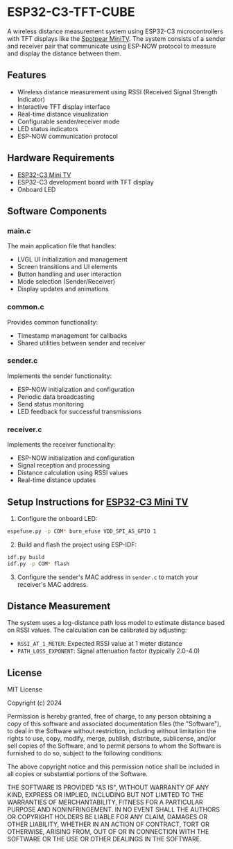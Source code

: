 # ESP32-C3-TFT-CUBE

A wireless distance measurement system using ESP32-C3 microcontrollers with TFT displays like the [Spotpear MiniTV](https://spotpear.com/shop/ESP32-C3-desktop-trinket-Mini-TV-Portable-Pendant-LVGL-1.44inch-LCD-ST7735.html). The system consists of a sender and receiver pair that communicate using ESP-NOW protocol to measure and display the distance between them.

## Features

- Wireless distance measurement using RSSI (Received Signal Strength Indicator)
- Interactive TFT display interface
- Real-time distance visualization
- Configurable sender/receiver mode
- LED status indicators
- ESP-NOW communication protocol

## Hardware Requirements

- [ESP32-C3 Mini TV](https://spotpear.com/shop/ESP32-C3-desktop-trinket-Mini-TV-Portable-Pendant-LVGL-1.44inch-LCD-ST7735.html)
- ESP32-C3 development board with TFT display
- Onboard LED

## Software Components

### main.c
The main application file that handles:
- LVGL UI initialization and management
- Screen transitions and UI elements
- Button handling and user interaction
- Mode selection (Sender/Receiver)
- Display updates and animations

### common.c
Provides common functionality:
- Timestamp management for callbacks
- Shared utilities between sender and receiver

### sender.c
Implements the sender functionality:
- ESP-NOW initialization and configuration
- Periodic data broadcasting
- Send status monitoring
- LED feedback for successful transmissions

### receiver.c
Implements the receiver functionality:
- ESP-NOW initialization and configuration
- Signal reception and processing
- Distance calculation using RSSI values
- Real-time distance updates

## Setup Instructions for [ESP32-C3 Mini TV](https://spotpear.com/shop/ESP32-C3-desktop-trinket-Mini-TV-Portable-Pendant-LVGL-1.44inch-LCD-ST7735.html)

1. Configure the onboard LED:
```bash
espefuse.py -p COM* burn_efuse VDD_SPI_AS_GPIO 1
```

2. Build and flash the project using ESP-IDF:
```bash
idf.py build
idf.py -p COM* flash
```

3. Configure the sender's MAC address in `sender.c` to match your receiver's MAC address.

## Distance Measurement

The system uses a log-distance path loss model to estimate distance based on RSSI values. The calculation can be calibrated by adjusting:
- `RSSI_AT_1_METER`: Expected RSSI value at 1 meter distance
- `PATH_LOSS_EXPONENT`: Signal attenuation factor (typically 2.0-4.0)

## License

MIT License

Copyright (c) 2024

Permission is hereby granted, free of charge, to any person obtaining a copy
of this software and associated documentation files (the "Software"), to deal
in the Software without restriction, including without limitation the rights
to use, copy, modify, merge, publish, distribute, sublicense, and/or sell
copies of the Software, and to permit persons to whom the Software is
furnished to do so, subject to the following conditions:

The above copyright notice and this permission notice shall be included in all
copies or substantial portions of the Software.

THE SOFTWARE IS PROVIDED "AS IS", WITHOUT WARRANTY OF ANY KIND, EXPRESS OR
IMPLIED, INCLUDING BUT NOT LIMITED TO THE WARRANTIES OF MERCHANTABILITY,
FITNESS FOR A PARTICULAR PURPOSE AND NONINFRINGEMENT. IN NO EVENT SHALL THE
AUTHORS OR COPYRIGHT HOLDERS BE LIABLE FOR ANY CLAIM, DAMAGES OR OTHER
LIABILITY, WHETHER IN AN ACTION OF CONTRACT, TORT OR OTHERWISE, ARISING FROM,
OUT OF OR IN CONNECTION WITH THE SOFTWARE OR THE USE OR OTHER DEALINGS IN THE
SOFTWARE.
